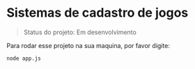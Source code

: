 <h1>Sistemas de cadastro de jogos</h1>

> Status do projeto: Em desenvolvimento

Para rodar esse projeto na sua maquina, por favor digite:
```
node app.js
```
